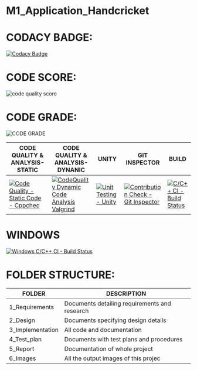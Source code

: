# M1_Application_Handcricket

# CODACY BADGE:

[![Codacy Badge](https://app.codacy.com/project/badge/Grade/774b84e2ea63482d959d583d4fe06042)](https://www.codacy.com/gh/Gulshan-J/M1_Application_Handcricket/dashboard?utm_source=github.com&amp;utm_medium=referral&amp;utm_content=Gulshan-J/M1_Application_Handcricket&amp;utm_campaign=Badge_Grade)

# CODE SCORE:

![code quality score](https://api.codiga.io/project/29954/score/svg)

# CODE GRADE:

![CODE GRADE](https://api.codiga.io/project/29954/status/svg)






| CODE QUALITY & ANALYSIS-STATIC                                                                                                                                                                                                	| CODE QUALITY & ANALYSIS-DYNANIC                                                                                                                                                                                                           	| UNITY                                                                                                                                                                                                         	| GIT INSPECTOR                                                                                                                                                                                                                             	| BUILD                                                                                                                                                                                                            	|
|-------------------------------------------------------------------------------------------------------------------------------------------------------------------------------------------------------------------------------	|-------------------------------------------------------------------------------------------------------------------------------------------------------------------------------------------------------------------------------------------	|---------------------------------------------------------------------------------------------------------------------------------------------------------------------------------------------------------------	|-------------------------------------------------------------------------------------------------------------------------------------------------------------------------------------------------------------------------------------------	|------------------------------------------------------------------------------------------------------------------------------------------------------------------------------------------------------------------	|
| [![Code Quality - Static Code - Cppchec](https://github.com/Gulshan-J/M1_Application_Handcricket/actions/workflows/c-cpp.yml/badge.svg)](https://github.com/Gulshan-J/M1_Application_Handcricket/actions/workflows/c-cpp.yml) 	| [![CodeQuality Dynamic Code Analysis Valgrind](https://github.com/Gulshan-J/M1_Application_Handcricket/actions/workflows/valgrind.yml/badge.svg)](https://github.com/Gulshan-J/M1_Application_Handcricket/actions/workflows/valgrind.yml) 	| [![Unit Testing - Unity](https://github.com/Gulshan-J/M1_Application_Handcricket/actions/workflows/unity.yml/badge.svg)](https://github.com/Gulshan-J/M1_Application_Handcricket/actions/workflows/unity.yml) 	| [![Contribution Check - Git Inspector](https://github.com/Gulshan-J/M1_Application_Handcricket/actions/workflows/gitinspector.yml/badge.svg)](https://github.com/Gulshan-J/M1_Application_Handcricket/actions/workflows/gitinspector.yml) 	| [![C/C++ CI - Build Status](https://github.com/Gulshan-J/M1_Application_Handcricket/actions/workflows/linux.yml/badge.svg)](https://github.com/Gulshan-J/M1_Application_Handcricket/actions/workflows/linux.yml) 	|

# WINDOWS

[![Windows C/C++ CI - Build Status](https://github.com/Gulshan-J/M1_Application_Handcricket/actions/workflows/windows.yml/badge.svg)](https://github.com/Gulshan-J/M1_Application_Handcricket/actions/workflows/windows.yml)



  # FOLDER STRUCTURE:
  
  | FOLDER           	| DESCRIPTION                                   	|
|------------------	|-----------------------------------------------	|
| 1_Requirements   	| Documents detailing requirements and research 	|
| 2_Design         	| Documents specifying design details           	|
| 3_Implementation 	| All code and documentation                    	|
| 4_Test_plan      	| Documents with test plans and procedures      	|
| 5_Report         	| Documentation of whole project                	|
| 6_Images         	| All the output images of this projec          	|



